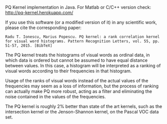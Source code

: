 PQ Kernel implementation in Java. For Matlab or C/C++ version check: http://pq-kernel.herokuapp.com/ 


If you use this software (or a modified version of it) in any scientific work, please cite the corresponding paper:
```
Radu T. Ionescu, Marius Popescu. PQ kernel: a rank correlation kernel for visual word histograms. Pattern Recognition Letters, vol. 55, pp. 51-57, 2015. [BibTeX]
```
The PQ kernel treats the histograms of visual words as ordinal data, in which data is ordered but cannot be assumed to have equal distance between values. In this case, a histogram will be interpreted as a ranking of visual words according to their frequencies in that histogram.

Usage of the ranks of visual words instead of the actual values of the frequencies may seem as a loss of information, but the process of ranking can actually make PQ more robust, acting as a filter and eliminating the noise contained in the values of the frequencies.

The PQ kernel is roughly 2% better than state of the art kernels, such as the intersection kernel or the Jenson-Shannon kernel, on the Pascal VOC data set.